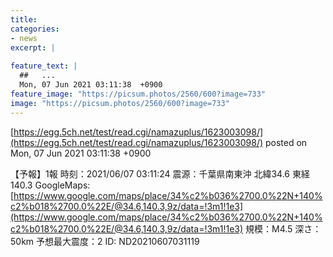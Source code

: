 ```yaml
---
title:   
categories:
- news
excerpt: |
  
feature_text: |
  ##   ...
  Mon, 07 Jun 2021 03:11:38  +0900
feature_image: "https://picsum.photos/2560/600?image=733"
image: "https://picsum.photos/2560/600?image=733"
---
```


[https://egg.5ch.net/test/read.cgi/namazuplus/1623003098/](https://egg.5ch.net/test/read.cgi/namazuplus/1623003098/)
posted on Mon, 07 Jun 2021 03:11:38  +0900

<!--more-->

【予報】1報 時刻：2021/06/07 03:11:24 震源：千葉県南東沖 北緯34.6 東経140.3 GoogleMaps: [https://www.google.com/maps/place/34%c2%b036%2700.0%22N+140%c2%b018%2700.0%22E/@34.6,140.3,9z/data=!3m1!1e3](https://www.google.com/maps/place/34%c2%b036%2700.0%22N+140%c2%b018%2700.0%22E/@34.6,140.3,9z/data=!3m1!1e3) 規模：M4.5 深さ：50km 予想最大震度：2 ID: ND20210607031119
